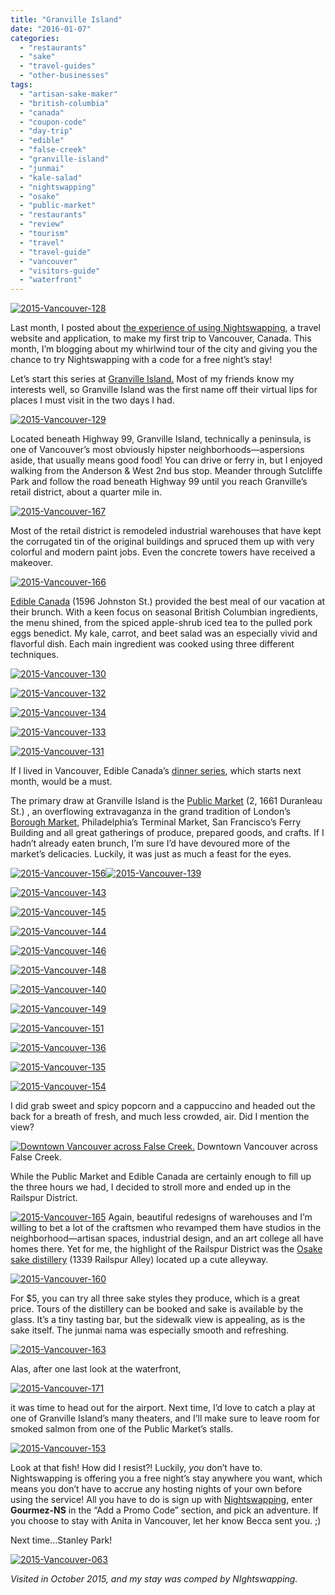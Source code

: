 ```yaml
---
title: "Granville Island"
date: "2016-01-07"
categories:
  - "restaurants"
  - "sake"
  - "travel-guides"
  - "other-businesses"
tags:
  - "artisan-sake-maker"
  - "british-columbia"
  - "canada"
  - "coupon-code"
  - "day-trip"
  - "edible"
  - "false-creek"
  - "granville-island"
  - "junmai"
  - "kale-salad"
  - "nightswapping"
  - "osake"
  - "public-market"
  - "restaurants"
  - "review"
  - "tourism"
  - "travel"
  - "travel-guide"
  - "vancouver"
  - "visitors-guide"
  - "waterfront"
---
```


[![2015-Vancouver-128](http://s3.amazonaws.com/thegourmez-wpmedia/2016/01/2015-Vancouver-128.jpg)](http://s3.amazonaws.com/thegourmez-wpmedia/2016/01/2015-Vancouver-128.jpg)

Last month, I posted about [the experience of using Nightswapping](https://thegourmez.com/blog/2015-12-07-product-review-nightswapping-a-new-travel-lodging-exchange-site/), a travel website and application, to make my first trip to Vancouver, Canada. This month, I’m blogging about my whirlwind tour of the city and giving you the chance to try Nightswapping with a code for a free night’s stay!

Let’s start this series at [Granville Island.](http://www.granvilleisland.com/) Most of my friends know my interests well, so Granville Island was the first name off their virtual lips for places I must visit in the two days I had.

[![2015-Vancouver-129](http://s3.amazonaws.com/thegourmez-wpmedia/2016/01/2015-Vancouver-129-500x334.jpg)](http://s3.amazonaws.com/thegourmez-wpmedia/2016/01/2015-Vancouver-129.jpg)

Located beneath Highway 99, Granville Island, technically a peninsula, is one of Vancouver’s most obviously hipster neighborhoods—aspersions aside, that usually means good food! You can drive or ferry in, but I enjoyed walking from the Anderson & West 2nd bus stop. Meander through Sutcliffe Park and follow the road beneath Highway 99 until you reach Granville’s retail district, about a quarter mile in.

[![2015-Vancouver-167](http://s3.amazonaws.com/thegourmez-wpmedia/2016/01/2015-Vancouver-167-500x334.jpg)](http://s3.amazonaws.com/thegourmez-wpmedia/2016/01/2015-Vancouver-167.jpg)

Most of the retail district is remodeled industrial warehouses that have kept the corrugated tin of the original buildings and spruced them up with very colorful and modern paint jobs. Even the concrete towers have received a makeover.

[![2015-Vancouver-166](http://s3.amazonaws.com/thegourmez-wpmedia/2016/01/2015-Vancouver-166-500x291.jpg)](http://s3.amazonaws.com/thegourmez-wpmedia/2016/01/2015-Vancouver-166.jpg)

[Edible Canada](http://www.ediblecanada.com/) (1596 Johnston St.) provided the best meal of our vacation at their brunch. With a keen focus on seasonal British Columbian ingredients, the menu shined, from the spiced apple-shrub iced tea to the pulled pork eggs benedict. My kale, carrot, and beet salad was an especially vivid and flavorful dish. Each main ingredient was cooked using three different techniques.

[![2015-Vancouver-130](http://s3.amazonaws.com/thegourmez-wpmedia/2016/01/2015-Vancouver-130-500x379.jpg)](http://s3.amazonaws.com/thegourmez-wpmedia/2016/01/2015-Vancouver-130.jpg)

[![2015-Vancouver-132](http://s3.amazonaws.com/thegourmez-wpmedia/2016/01/2015-Vancouver-132-334x500.jpg)](http://s3.amazonaws.com/thegourmez-wpmedia/2016/01/2015-Vancouver-132.jpg)

[![2015-Vancouver-134](http://s3.amazonaws.com/thegourmez-wpmedia/2016/01/2015-Vancouver-134-500x334.jpg)](http://s3.amazonaws.com/thegourmez-wpmedia/2016/01/2015-Vancouver-134.jpg)

[![2015-Vancouver-133](http://s3.amazonaws.com/thegourmez-wpmedia/2016/01/2015-Vancouver-133-500x334.jpg)](http://s3.amazonaws.com/thegourmez-wpmedia/2016/01/2015-Vancouver-133.jpg)

[![2015-Vancouver-131](http://s3.amazonaws.com/thegourmez-wpmedia/2016/01/2015-Vancouver-131-500x334.jpg)](http://s3.amazonaws.com/thegourmez-wpmedia/2016/01/2015-Vancouver-131.jpg)

If I lived in Vancouver, Edible Canada’s [dinner series](http://www.ediblecanada.com/tours-and-events/canadian-table-dinners/), which starts next month, would be a must.

The primary draw at Granville Island is the [Public Market](http://granvilleisland.com/public-market) (2, 1661 Duranleau St.) , an overflowing extravaganza in the grand tradition of London’s [Borough Market,](https://thegourmez.com/blog/2010-11-23-london-in-october-2010-part-2-borough-market-the-london-bridge-and-camden-town/) Philadelphia’s Terminal Market, San Francisco’s Ferry Building and all great gatherings of produce, prepared goods, and crafts. If I hadn’t already eaten brunch, I’m sure I’d have devoured more of the market’s delicacies. Luckily, it was just as much a feast for the eyes.

[![2015-Vancouver-156](http://s3.amazonaws.com/thegourmez-wpmedia/2016/01/2015-Vancouver-156-500x334.jpg)](http://s3.amazonaws.com/thegourmez-wpmedia/2016/01/2015-Vancouver-156.jpg)[![2015-Vancouver-139](http://s3.amazonaws.com/thegourmez-wpmedia/2016/01/2015-Vancouver-139-500x334.jpg)](http://s3.amazonaws.com/thegourmez-wpmedia/2016/01/2015-Vancouver-139.jpg)

[![2015-Vancouver-143](http://s3.amazonaws.com/thegourmez-wpmedia/2016/01/2015-Vancouver-143-500x334.jpg)](http://s3.amazonaws.com/thegourmez-wpmedia/2016/01/2015-Vancouver-143.jpg)

[![2015-Vancouver-145](http://s3.amazonaws.com/thegourmez-wpmedia/2016/01/2015-Vancouver-145-500x334.jpg)](http://s3.amazonaws.com/thegourmez-wpmedia/2016/01/2015-Vancouver-145.jpg)

[![2015-Vancouver-144](http://s3.amazonaws.com/thegourmez-wpmedia/2016/01/2015-Vancouver-144-500x334.jpg)](http://s3.amazonaws.com/thegourmez-wpmedia/2016/01/2015-Vancouver-144.jpg)

[![2015-Vancouver-146](http://s3.amazonaws.com/thegourmez-wpmedia/2016/01/2015-Vancouver-146-500x334.jpg)](http://s3.amazonaws.com/thegourmez-wpmedia/2016/01/2015-Vancouver-146.jpg)

[![2015-Vancouver-148](http://s3.amazonaws.com/thegourmez-wpmedia/2016/01/2015-Vancouver-148-500x334.jpg)](http://s3.amazonaws.com/thegourmez-wpmedia/2016/01/2015-Vancouver-148.jpg)

[![2015-Vancouver-140](http://s3.amazonaws.com/thegourmez-wpmedia/2016/01/2015-Vancouver-140-357x500.jpg)](http://s3.amazonaws.com/thegourmez-wpmedia/2016/01/2015-Vancouver-140.jpg)

[![2015-Vancouver-149](http://s3.amazonaws.com/thegourmez-wpmedia/2016/01/2015-Vancouver-149-500x334.jpg)](http://s3.amazonaws.com/thegourmez-wpmedia/2016/01/2015-Vancouver-149.jpg)

[![2015-Vancouver-151](http://s3.amazonaws.com/thegourmez-wpmedia/2016/01/2015-Vancouver-151-500x334.jpg)](http://s3.amazonaws.com/thegourmez-wpmedia/2016/01/2015-Vancouver-151.jpg)

[![2015-Vancouver-136](http://s3.amazonaws.com/thegourmez-wpmedia/2016/01/2015-Vancouver-136-500x334.jpg)](http://s3.amazonaws.com/thegourmez-wpmedia/2016/01/2015-Vancouver-136.jpg)

[![2015-Vancouver-135](http://s3.amazonaws.com/thegourmez-wpmedia/2016/01/2015-Vancouver-135-500x334.jpg)](http://s3.amazonaws.com/thegourmez-wpmedia/2016/01/2015-Vancouver-135.jpg)

[![2015-Vancouver-154](http://s3.amazonaws.com/thegourmez-wpmedia/2016/01/2015-Vancouver-154-500x334.jpg)](http://s3.amazonaws.com/thegourmez-wpmedia/2016/01/2015-Vancouver-154.jpg)

I did grab sweet and spicy popcorn and a cappuccino and headed out the back for a breath of fresh, and much less crowded, air. Did I mention the view?




<div class="caption">

[![Downtown Vancouver across False Creek.](http://s3.amazonaws.com/thegourmez-wpmedia/2016/01/2015-Vancouver-169-1024x281.jpg)](http://s3.amazonaws.com/thegourmez-wpmedia/2016/01/2015-Vancouver-169.jpg) Downtown Vancouver across False Creek.</div>


While the Public Market and Edible Canada are certainly enough to fill up the three hours we had, I decided to stroll more and ended up in the Railspur District.

[![2015-Vancouver-165](http://s3.amazonaws.com/thegourmez-wpmedia/2016/01/2015-Vancouver-165-500x334.jpg)](http://s3.amazonaws.com/thegourmez-wpmedia/2016/01/2015-Vancouver-165.jpg) Again, beautiful redesigns of warehouses and I’m willing to bet a lot of the craftsmen who revamped them have studios in the neighborhood—artisan spaces, industrial design, and an art college all have homes there. Yet for me, the highlight of the Railspur District was the [Osake sake distillery](http://artisansakemaker.com/tastingroom/) (1339 Railspur Alley) located up a cute alleyway.

[![2015-Vancouver-160](http://s3.amazonaws.com/thegourmez-wpmedia/2016/01/2015-Vancouver-160-365x500.jpg)](http://s3.amazonaws.com/thegourmez-wpmedia/2016/01/2015-Vancouver-160.jpg)

For $5, you can try all three sake styles they produce, which is a great price. Tours of the distillery can be booked and sake is available by the glass. It’s a tiny tasting bar, but the sidewalk view is appealing, as is the sake itself. The junmai nama was especially smooth and refreshing.

[![2015-Vancouver-163](http://s3.amazonaws.com/thegourmez-wpmedia/2016/01/2015-Vancouver-163-334x500.jpg)](http://s3.amazonaws.com/thegourmez-wpmedia/2016/01/2015-Vancouver-163.jpg)

Alas, after one last look at the waterfront,

[![2015-Vancouver-171](http://s3.amazonaws.com/thegourmez-wpmedia/2016/01/2015-Vancouver-171-500x334.jpg)](http://s3.amazonaws.com/thegourmez-wpmedia/2016/01/2015-Vancouver-171.jpg)

it was time to head out for the airport. Next time, I’d love to catch a play at one of Granville Island’s many theaters, and I’ll make sure to leave room for smoked salmon from one of the Public Market’s stalls.

[![2015-Vancouver-153](http://s3.amazonaws.com/thegourmez-wpmedia/2016/01/2015-Vancouver-153-500x334.jpg)](http://s3.amazonaws.com/thegourmez-wpmedia/2016/01/2015-Vancouver-153.jpg)

Look at that fish! How did I resist?! Luckily, _you_ don’t have to. Nightswapping is offering you a free night’s stay anywhere you want, which means you don’t have to accrue any hosting nights of your own before using the service! All you have to do is sign up with [Nightswapping](http://nightswapping.com/), enter **Gourmez-NS** in the “Add a Promo Code” section, and pick an adventure. If you choose to stay with Anita in Vancouver, let her know Becca sent you. ;)

Next time…Stanley Park!

[![2015-Vancouver-063](http://s3.amazonaws.com/thegourmez-wpmedia/2016/01/2015-Vancouver-063-500x334.jpg)](http://s3.amazonaws.com/thegourmez-wpmedia/2016/01/2015-Vancouver-063.jpg)

_Visited in October 2015, and my stay was comped by NIghtswapping._

